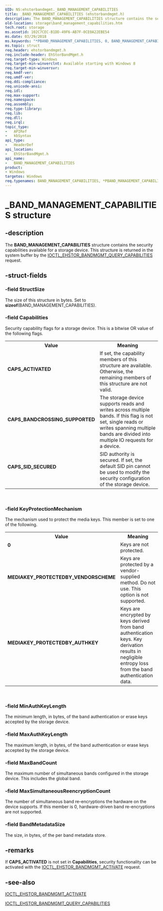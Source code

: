 ```yaml
---
UID: NS:ehstorbandmgmt._BAND_MANAGEMENT_CAPABILITIES
title: _BAND_MANAGEMENT_CAPABILITIES (ehstorbandmgmt.h)
description: The BAND_MANAGEMENT_CAPABILITIES structure contains the security capabilities available for a storage device. This structure is returned in the system buffer by the IOCTL_EHSTOR_BANDMGMT_QUERY_CAPABILITIES request.
old-location: storage\band_management_capabilities.htm
tech.root: storage
ms.assetid: 102C7CEC-B1DD-49F6-AB7F-0CE0A22EBE54
ms.date: 03/29/2018
ms.keywords: "*PBAND_MANAGEMENT_CAPABILITIES, 0, BAND_MANAGEMENT_CAPABILITIES, BAND_MANAGEMENT_CAPABILITIES structure [Storage Devices], CAPS_ACTIVATED, CAPS_BANDCROSSING_SUPPORTED, CAPS_SID_SECURED, MEDIAKEY_PROTECTEDBY_AUTHKEY, MEDIAKEY_PROTECTEDBY_VENDORSCHEME, PBAND_MANAGEMENT_CAPABILITIES, PBAND_MANAGEMENT_CAPABILITIES structure pointer [Storage Devices], _BAND_MANAGEMENT_CAPABILITIES, ehstorbandmgmt/BAND_MANAGEMENT_CAPABILITIES, ehstorbandmgmt/PBAND_MANAGEMENT_CAPABILITIES, storage.band_management_capabilities"
ms.topic: struct
req.header: ehstorbandmgmt.h
req.include-header: EhStorBandMgmt.h
req.target-type: Windows
req.target-min-winverclnt: Available starting with Windows 8
req.target-min-winversvr: 
req.kmdf-ver: 
req.umdf-ver: 
req.ddi-compliance: 
req.unicode-ansi: 
req.idl: 
req.max-support: 
req.namespace: 
req.assembly: 
req.type-library: 
req.lib: 
req.dll: 
req.irql: 
topic_type:
-	APIRef
-	kbSyntax
api_type:
-	HeaderDef
api_location:
-	EhStorBandMgmt.h
api_name:
-	BAND_MANAGEMENT_CAPABILITIES
product:
- Windows
targetos: Windows
req.typenames: BAND_MANAGEMENT_CAPABILITIES, *PBAND_MANAGEMENT_CAPABILITIES
---
```


# _BAND_MANAGEMENT_CAPABILITIES structure


## -description


The <b>BAND_MANAGEMENT_CAPABILITIES</b> structure contains the security capabilities available for a storage device. This structure is returned in the system buffer by the <a href="https://msdn.microsoft.com/library/windows/hardware/hh451390">IOCTL_EHSTOR_BANDMGMT_QUERY_CAPABILITIES</a> request.


## -struct-fields




### -field StructSize

The size of this structure in bytes. Set to <b>sizeof</b>(BAND_MANAGEMENT_CAPABILITIES).


### -field Capabilities

Security capability flags for a storage device. This is a bitwise OR value of the following flags.

<table>
<tr>
<th>Value</th>
<th>Meaning</th>
</tr>
<tr>
<td width="40%"><a id="CAPS_ACTIVATED"></a><a id="caps_activated"></a><dl>
<dt><b>CAPS_ACTIVATED</b></dt>
</dl>
</td>
<td width="60%">
If set, the capability members of this structure are available. Otherwise, the remaining members of this structure are not valid.

</td>
</tr>
<tr>
<td width="40%"><a id="CAPS_BANDCROSSING_SUPPORTED"></a><a id="caps_bandcrossing_supported"></a><dl>
<dt><b>CAPS_BANDCROSSING_SUPPORTED</b></dt>
</dl>
</td>
<td width="60%">
The storage device supports reads and writes across multiple bands. If this flag is not set, single reads or writes  spanning multiple bands are divided into multiple IO requests for a device.

</td>
</tr>
<tr>
<td width="40%"><a id="CAPS_SID_SECURED"></a><a id="caps_sid_secured"></a><dl>
<dt><b>CAPS_SID_SECURED</b></dt>
</dl>
</td>
<td width="60%">
SID authority is secured. If set, the default SID pin cannot be used to modify the security configuration of the storage device.

</td>
</tr>
</table>
 


### -field KeyProtectionMechanism

The mechanism used to protect the media keys. This member is set to one of the following.

<table>
<tr>
<th>Value</th>
<th>Meaning</th>
</tr>
<tr>
<td width="40%"><a id="0"></a><dl>
<dt><b>0</b></dt>
</dl>
</td>
<td width="60%">
Keys are not protected.

</td>
</tr>
<tr>
<td width="40%"><a id="MEDIAKEY_PROTECTEDBY_VENDORSCHEME"></a><a id="mediakey_protectedby_vendorscheme"></a><dl>
<dt><b>MEDIAKEY_PROTECTEDBY_VENDORSCHEME</b></dt>
</dl>
</td>
<td width="60%">
Keys are protected by a vendor-supplied method. Do not use. This option is not supported.

</td>
</tr>
<tr>
<td width="40%"><a id="MEDIAKEY_PROTECTEDBY_AUTHKEY"></a><a id="mediakey_protectedby_authkey"></a><dl>
<dt><b>MEDIAKEY_PROTECTEDBY_AUTHKEY</b></dt>
</dl>
</td>
<td width="60%">
Keys are encrypted by keys derived from band authentication keys. Key derivation results in negligible entropy loss from the band authentication data.

</td>
</tr>
</table>
 


### -field MinAuthKeyLength

The minimum length, in bytes, of the  band authentication or erase keys accepted by the storage device.


### -field MaxAuthKeyLength

The maximum length, in bytes, of the  band authentication or erase keys accepted by the storage device.


### -field MaxBandCount

The maximum number of simultaneous bands configured in the storage device. This includes the global band.


### -field MaxSimultaneousReencryptionCount

The number of simultaneous band re-encryptions the hardware on the device supports. If this member is 0, hardware-driven band re-encryptions are not supported.


### -field BandMetadataSize

The size, in bytes, of the per band metadata store.


## -remarks



If <b>CAPS_ACTIVATED</b> is not set in <b>Capabilities</b>, security functionality can be activated with the <a href="https://msdn.microsoft.com/library/windows/hardware/hh451367">IOCTL_EHSTOR_BANDMGMT_ACTIVATE</a> request.




## -see-also




<a href="https://msdn.microsoft.com/library/windows/hardware/hh451367">IOCTL_EHSTOR_BANDMGMT_ACTIVATE</a>



<a href="https://msdn.microsoft.com/library/windows/hardware/hh451390">IOCTL_EHSTOR_BANDMGMT_QUERY_CAPABILITIES</a>
 

 

